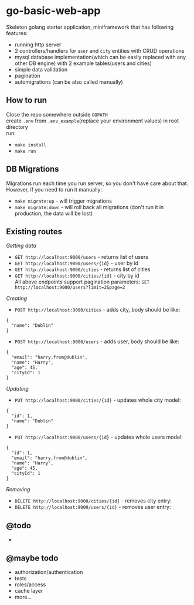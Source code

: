 # go-basic-web-app
Skeleton golang starter application, miniframework that has following features:
- running http server
- 2 controllers/handlers for `user` and `city` entities with CRUD operations
- mysql database implementation(which can be easily replaced with any other DB engine) with 2 example tables(users and cities)
- simple data validation
- pagination
- automigrations (can be also called manually)

## How to run
Close the repo somewhere outside `GOPATH`  
create `.env` from `.env_example`(replace your environment values) in root directory  
run:
- `make install`
- `make run`

## DB Migrations
Migrations run each time you run server, so you don't have care about that. However,
if you need to run it manually:
- `make migrate:up` - will trigger migrations
- `make migrate:down` - will roll back all migrations (don't run it in production, the data will be lost)

## Existing routes
_Getting data_
- `GET http://localhost:9000/users` - returns list of users
- `GET http://localhost:9000/users/{id}` - user by id
- `GET http://localhost:9000/cities` - returns list of cities
- `GET http://localhost:9000/cities/{id}` - city by id  
All above endpoints support pagination parameters: `GET http://localhost:9000/users?limit=2&page=2`

_Creating_
- `POST http://localhost:9000/cities` - adds city, body should be like:
```
{
  "name": "Dublin"
}
```
- `POST http://localhost:9000/users` - adds user, body should be like:
```
{
  "email": "harry.from@dublin",
  "name": "Harry",
  "age": 45,
  "cityId": 1
}
```
_Updating_
- `PUT http://localhost:9000/cities/{id}` - updates whole city model:
```
{
  "id": 1,
  "name": "Dublin"
}
```
- `PUT http://localhost:9000/users/{id}` - updates whole users model:
```
{
  "id": 1,
  "email": "harry.from@dublin",
  "name": "Harry",
  "age": 45,
  "cityId": 1
}
```
_Removing_
- `DELETE http://localhost:9000/cities/{id}` - removes city entry:
- `DELETE http://localhost:9000/users/{id}` - removes user entry:

## @todo
- 
## @maybe todo
- authorization/authentication
- tests
- roles/access
- cache layer
- more...
